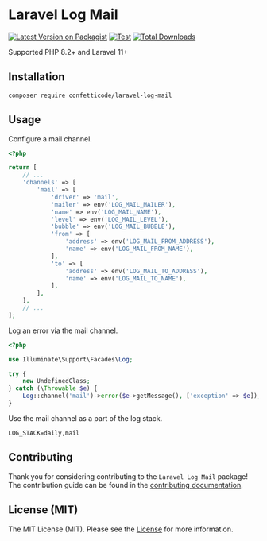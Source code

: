 # Laravel Log Mail

[![Latest Version on Packagist](https://img.shields.io/packagist/v/confetticode/laravel-log-mail.svg?style=flat-square)](https://packagist.org/packages/confetticode/laravel-log-mail)
[![Test](https://img.shields.io/github/actions/workflow/status/confetticode/laravel-log-mail/test.yml?branch=master&label=tests&style=flat-square)](https://github.com/confetticode/laravel-log-mail/actions/workflows/test.yml)
[![Total Downloads](https://img.shields.io/packagist/dt/confetticode/laravel-log-mail.svg?style=flat-square)](https://packagist.org/packages/confetticode/laravel-log-mail)

Supported PHP 8.2+ and Laravel 11+

## Installation

```
composer require confetticode/laravel-log-mail
```

## Usage

Configure a mail channel.
```php
<?php

return [
    // ...
    'channels' => [
        'mail' => [
            'driver' => 'mail',
            'mailer' => env('LOG_MAIL_MAILER'),
            'name' => env('LOG_MAIL_NAME'),
            'level' => env('LOG_MAIL_LEVEL'),
            'bubble' => env('LOG_MAIL_BUBBLE'),
            'from' => [
                'address' => env('LOG_MAIL_FROM_ADDRESS'),
                'name' => env('LOG_MAIL_FROM_NAME'),
            ],
            'to' => [
                'address' => env('LOG_MAIL_TO_ADDRESS'),
                'name' => env('LOG_MAIL_TO_NAME'),
            ],
        ],
    ],
    // ...
];

```

Log an error via the mail channel.

```php
<?php

use Illuminate\Support\Facades\Log;

try {
    new UndefinedClass;
} catch (\Throwable $e) {
    Log::channel('mail')->error($e->getMessage(), ['exception' => $e]);
}
```

Use the mail channel as a part of the log stack. 

```plain
LOG_STACK=daily,mail
```

## Contributing

Thank you for considering contributing to the `Laravel Log Mail` package!
The contribution guide can be found in the [contributing documentation](https://github.com/confetticode/.github/blob/master/CONTRIBUTING.md).

<div id="license"></div>

## License (MIT)

The MIT License (MIT). Please see the [License](./LICENSE.md) for more information.
